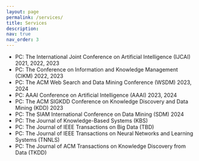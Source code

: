 ```yaml
---
layout: page
permalink: /services/
title: Services
description:
nav: true
nav_order: 3
---
```


- PC: The International Joint Conference on Artificial Intelligence (IJCAI) 2021, 2022, 2023
- PC: The Conference on Information and Knowledge Management (CIKM) 2022, 2023
- PC: The ACM Web Search and Data Mining Conference (WSDM) 2023, 2024
- PC: AAAI Conference on Artificial Intelligence (AAAI) 2023, 2024
- PC: The ACM SIGKDD Conference on Knowledge Discovery and Data Mining (KDD) 2023
- PC: The SIAM International Conference on Data Mining (SDM) 2024
- PC: The Journal of Knowledge-Based Systems (KBS)
- PC: The Journal of IEEE Transactions on Big Data (TBD)
- PC: The Journal of IEEE Transactions on Neural Networks and Learning Systems (TNNLS)
- PC: The Journal of ACM Transactions on Knowledge Discovery from Data (TKDD)